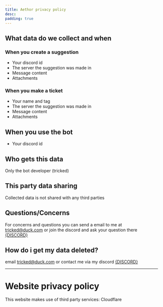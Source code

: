```yaml
---
title: Aethor privacy policy
desc:
padding: true
---
```


<script>
	import { DISCORD } from '../../consts';
</script>

## What data do we collect and when

### When you create a suggestion

- Your discord id
- The server the suggestion was made in
- Message content
- Attachments

### When you make a ticket

- Your name and tag
- The server the suggestion was made in
- Message content
- Attachments

## When you use the bot

- Your discord id

## Who gets this data

Only the bot developer (tricked)

## This party data sharing

Collected data is not shared with any third parties

## Questions/Concerns

For concerns and questions you can send a email to me at tricked@duck.com or join the discord and ask your question there [{DISCORD}](/discord)

## How do i get my data deleted?

email tricked@duck.com or contact me via my discord [{DISCORD}](/discord)

---

# Website privacy policy

This website makes use of third party services: Cloudflare

